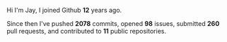 Hi I'm Jay, I joined Github **12** years ago.

Since then I've pushed **2078** commits, opened **98** issues, submitted **260** pull requests, and contributed to **11** public repositories.

